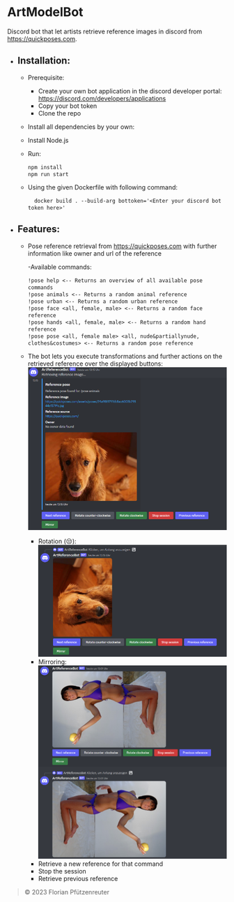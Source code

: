 # ArtModelBot
Discord bot that let artists retrieve reference images in discord from https://quickposes.com.

- Installation:
  -
  
  - Prerequisite:
    
    - Create your own bot application in the discord developer portal: https://discord.com/developers/applications
    - Copy your bot token
    - Clone the repo
  - Install all dependencies by your own:
  - Install Node.js
  - Run:
   
        npm install 
        npm run start

  - Using the given Dockerfile with following command:
 
          docker build . --build-arg bottoken='<Enter your discord bot token here>'
- Features:
  - 

  - Pose reference retrieval from https://quickposes.com with further information like owner and url of the reference
  
    -Available commands:
    ```
    !pose help <-- Returns an overview of all available pose commands
    !pose animals <-- Returns a random animal reference
    !pose urban <-- Returns a random urban reference
    !pose face <all, female, male> <-- Returns a random face reference
    !pose hands <all, female, male> <-- Returns a random hand reference
    !pose pose <all, female male> <all, nude&partiallynude, clothes&costumes> <-- Returns a random pose reference
    ```
    
  - The bot lets you execute transformations and further actions on the retrieved reference over the displayed buttons:
    ![Rotated animal reference](docu_images/actionButtons.PNG "Rotated animal reference")

    - Rotation (:unamused:):
      ![Rotated animal reference](docu_images/rotate.PNG "Rotated animal reference")
    - Mirroring:
      ![Mirrored animal reference](docu_images/mirror.PNG "Mirrored animal reference") 
    - Retrieve a new reference for that command
    - Stop the session
    - Retrieve previous reference

> &copy; 2023 Florian Pfützenreuter
